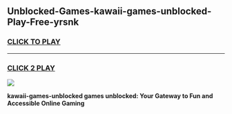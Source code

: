 
## Unblocked-Games-kawaii-games-unblocked-Play-Free-yrsnk
<h3>
<a href="https://premium76.site?title=kawaii-games-unblocked&ref=18A">CLICK TO PLAY</a></h3>
<hr>

<h3>
<a href="https://premium76.site?title=kawaii-games-unblocked&ref=18A">CLICK 2 PLAY</a>
  
</h3>

<a href="https://premium76.site?title=kawaii-games-unblocked&ref=18A"><img src="https://clearcache.store/games.png"></a>


**kawaii-games-unblocked games unblocked: Your Gateway to Fun and Accessible Online Gaming**
